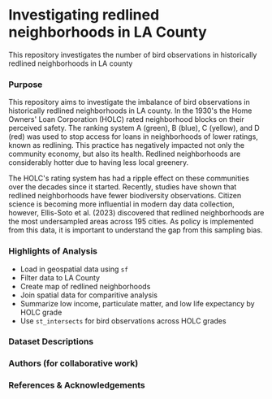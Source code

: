 # Investigating redlined neighborhoods in LA County
This repository investigates the number of bird observations in  historically redlined neighborhoods in LA county

### Purpose
This repository aims to investigate the imbalance of bird observations in historically redlined neighborhoods in LA county. In the 1930's the Home Owners' Loan Corporation (HOLC) rated neighborhood blocks on their perceived safety. The ranking system A (green), B (blue), C (yellow), and D (red) was used to stop access for loans in neighborhoods of lower ratings, known as redlining. This practice has negatively impacted not only the community economy, but also its health. Redlined neighborhoods are considerably hotter due to having less local greenery. 

The HOLC's rating system has had a ripple effect on these communities over the decades since it started. Recently, studies have shown that redlined neighborhoods have fewer biodiversity observations. Citizen science is becoming more influential in modern day data collection, however, Ellis-Soto et al. (2023) discovered that redlined neighborhoods are the most undersampled areas across 195 cities. As policy is implemented from this data, it is important to understand the gap from this sampling bias. 

### Highlights of Analysis
- Load in geospatial data using `sf`
- Filter data to LA County
- Create map of redlined neighborhoods
- Join spatial data for comparitive analysis
- Summarize low income, particulate matter, and low life expectancy by HOLC grade
- Use `st_intersects` for bird observations across HOLC grades
   
### Dataset Descriptions

### Authors (for collaborative work)

### References & Acknowledgements

